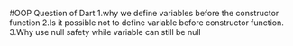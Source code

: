 #OOP Question of Dart
1.why we define variables before the constructor function
2.Is it possible not to define variable before constructor function.
3.Why use null safety while variable can still be null

